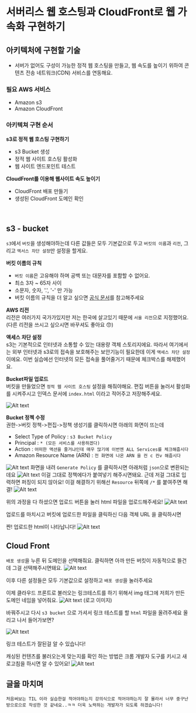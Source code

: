 # 서버리스 웹 호스팅과 CloudFront로 웹 가속화 구현하기

## 아키텍처에 구현할 기술
- 서버가 없어도 구성이 가능한 정적 웹 호스팅을 만들고, 웹 속도를 높이기 위하여 콘텐츠 전송 네트워크(CDN) 서비스를 연동해요.
  
### 필요 AWS 서비스
- Amazon s3
- Amazon CloudFront

### 아키텍쳐 구현 순서
   **s3로 정적 웹 호스팅 구현하기**
   - s3 Bucket 생성
   - 정적 웹 사이트 호스팅 활성화
   - 웹 사이트 엔드포인트 테스트
  
   **CloudFront를 이용해 웹사이트 속도 높이기**
   - CloudFront 배포 만들기
   - 생성된 CloudFront 도메인 확인
<br>

## s3 - bucket
`s3`에서 `버킷`을 생성해야하는데 다른 값들은 모두 기본값으로 두고 `버킷의 이름`과 `리전`, 그리고 `엑서스 차단 설정`만 설정을 할게요.

**버킷 이름의 규칙**
- `버킷 이름`은 고유해야 하며 공백 또는 대문자를 포함할 수 없어요.
- 최소 3자 ~ 65자 사이
- 소문자, 숫자, '.', '-' 만 가능
- 버킷 이름의 규칙을 더 알고 싶으면 <a href = "https://docs.aws.amazon.com/AmazonS3/latest/userguide/bucketnamingrules.html">공식 문서</a>를 참고해주세요

**AWS 리전** <br>
  리전은 여러가지 국가가있지만 저는 한국에 살고있기 때문에 `서울 리전`으로 지정했어요.
  (다른 리전을 쓰시고 싶으시면 바꾸셔도 좋아요 😙)

**액세스 차단 설정**<br>
s3는 기본적으로 인터넷과 소통할 수 있는 대용량 객체 스토리지에요. 따라서 여기에서는 외부 인터넷과 s3로의 접속을 보호해주는 보안기능이 필요한데 이게 `액세스 차단 설정`이에요. 이번 실습에선 인터넷의 모든 접속을 풀어줄거기 때문에 체크박스를 해제했어요. 

**Bucket파일 업로드**<br>
버킷을 만들었으면 `정적 웹 사이트 호스팅` 설정을 해줘야해요. 
편집 버튼을 눌러서 활성화를 시켜주시고 인덱스 문서에 `index.html` 이라고 적어주고 저장해주세요.

![Alt text](./images/s5.png)

**Bucket 정첵 수정**<br>
권한->버킷 정책->편집->정책 생성기를 클릭하시면 아래의 화면이 뜨는데<br>
- Select Type of Policy : `s3 Bucket Policy`<br>
- Principal : `* (모든 서비스를 사용하겠다) `<br>
- Action : `어떠한 액션을 줄거냐인데 매우 많기에 이번엔 ALL Services를 체크해줍시다`
- Amazon Resource Name (ARN) : `전 화면에 나온 ARN 을 컨 c 컨v 해줍시다`

![Alt text](./images/s8.png)
화면을 내려 `Generate Policy` 를 클릭하시면 아래처럼 `json`으로 변환되는데요
![Alt text](./images/s9.png)
이걸 그대로 정책에다가 붙여넣기 해주시면돼요. 근데 저걸 그대로 입력하면 퍼징이 되지 않아요! 이걸 해결하기 위해선 `Resource` 뒤쪽에 `/*` 를 붙여주면 해결!
![Alt text](./images/s11.png)


위의 과정을 다 하셨으면 업로드 버튼을 눌러 html 파일을 업로드해주세요!
![Alt text](./images/s3.png)

업로드를 마치시고 버킷에 업로드한 파일을 클릭하신 다음 객체 URL 을 클릭하시면

짠! 업로드한 html이 나타납니다!
![Alt text](./images/tf.png)

## Cloud Front
`배포 생성`을 누른 뒤 도메인을 선택해줘요. 클릭하면 아까 만든 버킷이 자동적으로 뜰건데 그걸 선택해주시면돼요.
![Alt text](./images/s14.png)

이후 다른 설정들은 모두 기본값으로 설정하고 `배포 생성`을 눌러주세요

이제 클라우드 프론트로 불러오는 링크테스트를 하기 위해서 img 태그에 저희가 만든 도메인 네임을 넣어줘요.
![Alt text](./images/s15.png)
(로고 이미지)

바꿔주시고 다시 `s3 bucket` 으로 가셔서 링크 테스트를 할 `html` 파일을 올려주세요 올리고 나서 들어가보면?

![Alt text](./images/s16.png)


링크 테스트가 잘된걸 알 수 있습니다!

캐싱된 컨텐츠를 불러오는게 맞는지를 확인 하는 방법은 크롬 개발자 도구를 키시고 새로고침을 하시면 알 수 있어요!
![Alt text](./images/s18.png)


## 글을 마치며
`처음써보는 TIL 이라 실습한걸 적어야하는지 강의식으로 적어야하는지 잘 몰라서 너무 중구난방으로으로 작성한 것 같네요..ㅋㅋ 더욱 노력하는 개발자가 되도록 하겠습니다! `
